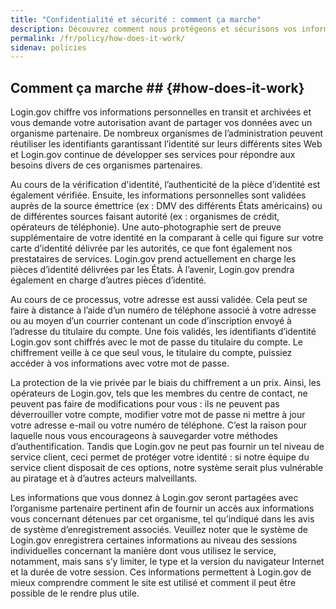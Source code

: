 ```yaml
---
title: "Confidentialité et sécurité : comment ça marche"
description: Découvrez comment nous protégeons et sécurisons vos informations personnelles.
permalink: /fr/policy/how-does-it-work/
sidenav: policies
---
```

## Comment ça marche ## {#how-does-it-work}

Login.gov chiffre vos informations personnelles en transit et archivées et vous demande votre autorisation avant de partager vos données avec un organisme partenaire. De nombreux organismes de l’administration peuvent réutiliser les identifiants garantissant l’identité sur leurs différents sites Web et Login.gov continue de développer ses services pour répondre aux besoins divers de ces organismes partenaires.

Au cours de la vérification d'identité, l’authenticité de la pièce d’identité est également vérifiée. Ensuite, les informations personnelles sont validées auprès de la source émettrice (ex : DMV des différents États américains) ou de différentes sources faisant autorité (ex : organismes de crédit, opérateurs de téléphonie).  Une auto-photographie sert de preuve supplémentaire de votre identité en la comparant à celle qui figure sur votre carte d’identité délivrée par les autorités, ce que font également nos prestataires de services. Login.gov prend actuellement en charge les pièces d’identité délivrées par les États. À l’avenir, Login.gov prendra également en charge d’autres pièces d’identité.

Au cours de ce processus, votre adresse est aussi validée. Cela peut se faire à distance à l’aide d’un numéro de téléphone associé à votre adresse ou au moyen d’un courrier contenant un code d’inscription envoyé à l’adresse du titulaire du compte. Une fois validés, les identifiants d’identité Login.gov sont chiffrés avec le mot de passe du titulaire du compte. Le chiffrement veille à ce que seul vous, le titulaire du compte, puissiez accéder à vos informations avec votre mot de passe.

La protection de la vie privée par le biais du chiffrement a un prix. Ainsi, les opérateurs de Login.gov, tels que les membres du centre de contact, ne peuvent pas faire de modifications pour vous : ils ne peuvent pas déverrouiller votre compte, modifier votre mot de passe ni mettre à jour votre adresse e-mail ou votre numéro de téléphone. C’est la raison pour laquelle nous vous encourageons à sauvegarder votre méthodes d’authentification. Tandis que Login.gov ne peut pas fournir un tel niveau de service client, ceci permet de protéger votre identité : si notre équipe du service client disposait de ces options, notre système serait plus vulnérable au piratage et à d’autres acteurs malveillants.

Les informations que vous donnez à Login.gov seront partagées avec l’organisme partenaire pertinent afin de fournir un accès aux informations vous concernant détenues par cet organisme, tel qu’indiqué dans les avis de système d’enregistrement associés. Veuillez noter que le système de Login.gov enregistrera certaines informations au niveau des sessions individuelles concernant la manière dont vous utilisez le service, notamment, mais sans s’y limiter, le type et la version du navigateur Internet et la durée de votre session. Ces informations permettent à Login.gov de mieux comprendre comment le site est utilisé et comment il peut être possible de le rendre plus utile.
